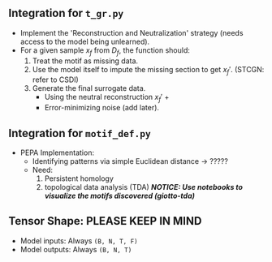 ## Integration for `t_gr.py`
- Implement the 'Reconstruction and Neutralization' strategy (needs access to the model being unlearned).
- For a given sample $x_f$ from $D_f$, the function should:
    1. Treat the motif as missing data.
    2. Use the model itself to impute the missing section to get $x_f'$. (STCGN: refer to CSDI)
    3. Generate the final surrogate data. 
        + Using the neutral reconstruction $x_f'$ +
        + Error-minimizing noise (add later).

## Integration for `motif_def.py`
- PEPA Implementation:  
    + Identifying patterns via simple Euclidean distance → ?????
    + Need: 
        1. Persistent homology 
        2. topological data analysis (TDA)
***NOTICE: Use notebooks to visualize the motifs discovered (giotto-tda)***

## Tensor Shape: PLEASE KEEP IN MIND
- Model inputs: Always `(B, N, T, F)`
- Model outputs: Always `(B, N, T)`
